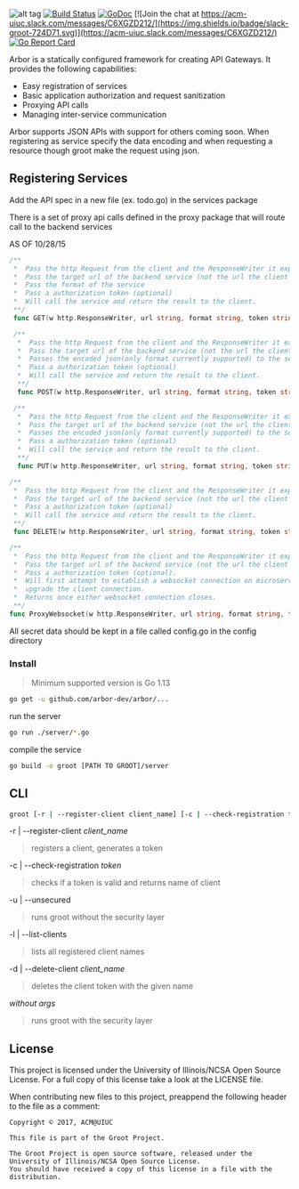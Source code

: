 
![alt tag](https://github.com/arbor-dev/arbor/blob/master/docs/readme.png)
[![Build Status](https://travis-ci.org/arbor-dev/arbor.svg?branch=master)](https://travis-ci.org/arbor-dev/arbor)
[![GoDoc](https://godoc.org/github.com/arbor-dev/arbor?status.svg)](https://godoc.org/github.com/arbor-dev/arbor)
[![Join the chat at https://acm-uiuc.slack.com/messages/C6XGZD212/](https://img.shields.io/badge/slack-groot-724D71.svg)](https://acm-uiuc.slack.com/messages/C6XGZD212/)
[![Go Report Card](https://goreportcard.com/badge/github.com/arbor-dev/arbor)](https://goreportcard.com/report/github.com/arbor-dev/arbor)



Arbor is a statically configured framework for creating API Gateways. 
It provides the following capabilities:
  * Easy registration of services
  * Basic application authorization and request sanitization
  * Proxying API calls
  * Managing inter-service communication

Arbor supports JSON APIs with support for others coming soon. When registering as service specify the data encoding and when requesting a resource though groot make the request using json.




## Registering Services

Add the API spec in a new file (ex. todo.go) in the services package

There is a set of proxy api calls defined in the proxy package that will route call to the backend services

AS OF 10/28/15
```go
/**
 *  Pass the http Request from the client and the ResponseWriter it expects
 *  Pass the target url of the backend service (not the url the client called)
 *  Pass the format of the service
 *  Pass a authorization token (optional)
 *  Will call the service and return the result to the client.
 **/
 func GET(w http.ResponseWriter, url string, format string, token string, r *http.Request)
```
```go
 /**
  *  Pass the http Request from the client and the ResponseWriter it expects
  *  Pass the target url of the backend service (not the url the client called)
  *  Passes the encoded json(only format currently supported) to the service.
  *  Pass a authorization token (optional)
  *  Will call the service and return the result to the client.
  **/
  func POST(w http.ResponseWriter, url string, format string, token string, r *http.Request)
```
```go
 /**
  *  Pass the http Request from the client and the ResponseWriter it expects
  *  Pass the target url of the backend service (not the url the client called)
  *  Passes the encoded json(only format currently supported) to the service.
  *  Pass a authorization token (optional)
  *  Will call the service and return the result to the client.
  **/
  func PUT(w http.ResponseWriter, url string, format string, token string, r *http.Request)
```
```go
/**
 *  Pass the http Request from the client and the ResponseWriter it expects
 *  Pass the target url of the backend service (not the url the client called)
 *  Pass a authorization token (optional)
 *  Will call the service and return the result to the client.
 **/
 func DELETE(w http.ResponseWriter, url string, format string, token string, r *http.Request)
```
```go
/**
 *  Pass the http Request from the client and the ResponseWriter it expects.
 *  Pass the target url of the backend service (not the url the client called).
 *  Pass a authorization token (optional).
 *  Will first attempt to establish a websocket connection on microservice, then
 *  upgrade the client connection.
 *  Returns once either websocket connection closes.
 **/
func ProxyWebsocket(w http.ResponseWriter, url string, format string, token string, r *http.Request)
```

All secret data should be kept in a file called config.go in the config directory

### Install 
> Minimum supported version is Go 1.13

```sh
go get -u github.com/arbor-dev/arbor/...
```

run the server

```sh
go run ./server/*.go
```
compile the service 

```sh
go build -o groot [PATH TO GROOT]/server
```

## CLI 
```sh
groot [-r | --register-client client_name] [-c | --check-registration token] [-u | --unsecured]
```

-r | --register-client *client_name*
> registers a client, generates a token

-c | --check-registration *token*
> checks if a token is valid and returns name of client

-u | --unsecured
> runs groot without the security layer 

-l | --list-clients
> lists all registered client names

-d | --delete-client *client_name*
> deletes the client token with the given name

*without args* 
> runs groot with the security layer


## License

This project is licensed under the University of Illinois/NCSA Open Source License. For a full copy of this license take a look at the LICENSE file. 

When contributing new files to this project, preappend the following header to the file as a comment: 

```
Copyright © 2017, ACM@UIUC

This file is part of the Groot Project.  
 
The Groot Project is open source software, released under the University of Illinois/NCSA Open Source License. 
You should have received a copy of this license in a file with the distribution.
```
